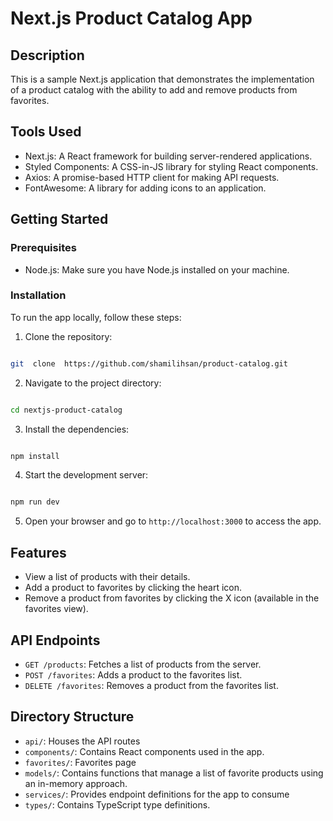# Next.js Product Catalog App

## Description

This is a sample Next.js application that demonstrates the implementation of a product catalog with the ability to add and remove products from favorites.

## Tools Used

- Next.js: A React framework for building server-rendered applications.
- Styled Components: A CSS-in-JS library for styling React components.
- Axios: A promise-based HTTP client for making API requests.
- FontAwesome: A library for adding icons to an application.

## Getting Started

### Prerequisites

- Node.js: Make sure you have Node.js installed on your machine.

### Installation

To run the app locally, follow these steps:

1. Clone the repository:

```bash

git  clone  https://github.com/shamilihsan/product-catalog.git

```

2. Navigate to the project directory:

```bash

cd nextjs-product-catalog

```

3. Install the dependencies:

```bash

npm install

```

4. Start the development server:

```bash

npm run dev

```

5. Open your browser and go to `http://localhost:3000` to access the app.

## Features

- View a list of products with their details.
- Add a product to favorites by clicking the heart icon.
- Remove a product from favorites by clicking the X icon (available in the favorites view).

## API Endpoints

- `GET /products`: Fetches a list of products from the server.
- `POST /favorites`: Adds a product to the favorites list.
- `DELETE /favorites`: Removes a product from the favorites list.

## Directory Structure

- `api/`: Houses the API routes
- `components/`: Contains React components used in the app.
- `favorites/`: Favorites page
- `models/`: Contains functions that manage a list of favorite products using an in-memory approach.
- `services/`: Provides endpoint definitions for the app to consume
- `types/`: Contains TypeScript type definitions.

